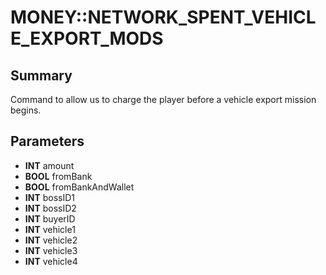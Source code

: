# MONEY::NETWORK_SPENT_VEHICLE_EXPORT_MODS

## Summary
Command to allow us to charge the player before a vehicle export mission begins.

## Parameters
* **INT** amount
* **BOOL** fromBank
* **BOOL** fromBankAndWallet
* **INT** bossID1
* **INT** bossID2
* **INT** buyerID
* **INT** vehicle1
* **INT** vehicle2
* **INT** vehicle3
* **INT** vehicle4
